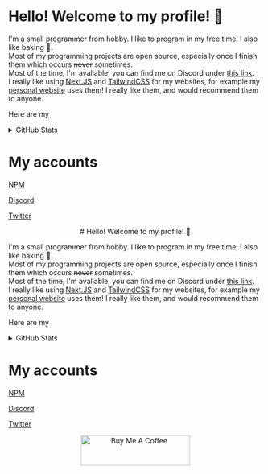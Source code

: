 # Hello! Welcome to my profile! 👋

I'm a small programmer from hobby. I like to program in my free time, I also like baking 🧁. <br />
Most of my programming projects are open source, especially once I finish them which occurs ~~never~~ sometimes. <br />
Most of the time, I'm avaliable, you can find me on Discord under [this link](https://discord.com/users/522510960779329540). <br />
I really like using [Next.JS](https://nextjs.com) and [TailwindCSS](https://tailwindcss.com) for my websites, for example my [personal website](https://www.daimond113.com) uses them! I really like them, and would recommend them to anyone. <br />

Here are my 

<details>
  <summary>GitHub Stats</summary>
  
  <a href="https://github.com/anuraghazra/github-readme-stats">
    <img align="center" src="https://github-readme-stats-topaz-eta.vercel.app/api?username=daimond113&show_icons=true?count_private=true&theme=gotham" />
    <br />
  </a>

  <a href="https://github.com/anuraghazra/github-readme-stats">
    <img align="center" src="https://github-readme-stats-topaz-eta.vercel.app/api/top-langs/?username=daimond113&hide=html,css,shell&exclude_repo=github-readme-stats&theme=gotham" />
  </a>
</details>

# My accounts 

[NPM](https://npmjs.com/~daimond113)

[Discord](https://discord.com/users/522510960779329540)

[Twitter](https://twitter.com/dev_daimond113)

<p align="center">
# Hello! Welcome to my profile! 👋

I'm a small programmer from hobby. I like to program in my free time, I also like baking 🧁. <br />
Most of my programming projects are open source, especially once I finish them which occurs ~~never~~ sometimes. <br />
Most of the time, I'm avaliable, you can find me on Discord under [this link](https://discord.com/users/522510960779329540). <br />
I really like using [Next.JS](https://nextjs.com) and [TailwindCSS](https://tailwindcss.com) for my websites, for example my [personal website](https://www.daimond113.com) uses them! I really like them, and would recommend them to anyone. <br />

Here are my 

<details>
  <summary>GitHub Stats</summary>
  
  <a href="https://github.com/anuraghazra/github-readme-stats">
    <img align="center" src="https://github-readme-stats-topaz-eta.vercel.app/api?username=daimond113&show_icons=true?count_private=true&theme=gotham" />
    <br />
  </a>

  <a href="https://github.com/anuraghazra/github-readme-stats">
    <img align="center" src="https://github-readme-stats-topaz-eta.vercel.app/api/top-langs/?username=daimond113&hide=html,css,shell&exclude_repo=github-readme-stats&theme=gotham" />
  </a>
</details>

# My accounts 

[NPM](https://npmjs.com/~daimond113)

[Discord](https://discord.com/users/522510960779329540)

[Twitter](https://twitter.com/dev_daimond113)

<p align="center">
<a href="https://www.buymeacoffee.com/daimond113" target="_blank"><img src="https://cdn.buymeacoffee.com/buttons/v2/default-violet.png" alt="Buy Me A Coffee" style="height: 60px !important;width: 217px !important;" ></a>
</p>
